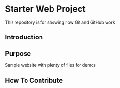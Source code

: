# Starter Web Project

This repository is for showing how Git and GitHub work

## Introduction

## Purpose

Sample website with plenty of files for demos

## How To Contribute